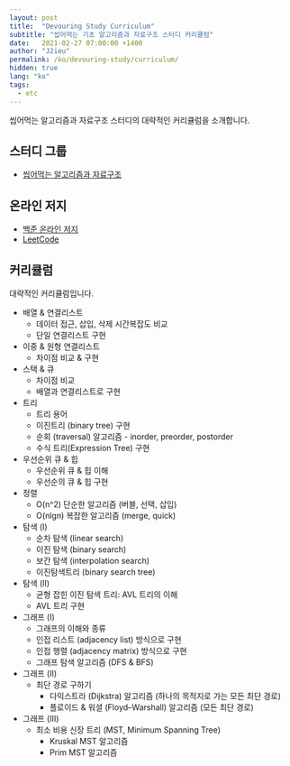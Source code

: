 ```yaml
---
layout: post
title:  "Devouring Study Curriculum"
subtitle: "씹어먹는 기초 알고리즘과 자료구조 스터디 커리큘럼"
date:   2021-02-27 07:00:00 +1400
author: "J2ieu"
permalink: /ko/devouring-study/curriculum/
hidden: true
lang: "ko"
tags:
  - etc
---
```


씹어먹는 알고리즘과 자료구조 스터디의 대략적인 커리큘럼을 소개합니다.

## 스터디 그룹
- [씹어먹는 알고리즘과 자료구조](https://github.com/devouring-algorithm/algorithm-study-s1)

## 온라인 저지
- [백준 온라인 저지](https://www.acmicpc.net)
- [LeetCode](https://leetcode.com)

## 커리큘럼

대략적인 커리큘럼입니다.

- 배열 & 연결리스트
	- 데이터 접근, 삽입, 삭제 시간복잡도 비교 
	- 단일 연결리스트 구현
- 이중 & 원형 연결리스트
	- 차이점 비교 & 구현
- 스택 & 큐
	- 차이점 비교
	- 배열과 연결리스트로 구현
- 트리
	- 트리 용어
	- 이진트리 (binary tree) 구현
	- 순회 (traversal) 알고리즘 - inorder, preorder, postorder
	- 수식 트리(Expression Tree) 구현
- 우선순위 큐 & 힙
	- 우선순위 큐 & 힙 이해  
	- 우선순의 큐 & 힙 구현
- 정렬
	- O(n^2) 단순한 알고리즘 (버블, 선택, 삽입)
	- O(nlgn) 복잡한 알고리즘 (merge, quick)
- 탐색 (I)
	- 순차 탐색 (linear search)
	- 이진 탐색 (binary search)
	- 보간 탐색 (interpolation search)
	- 이진탐색트리 (binary search tree) 
- 탐색 (II)
	- 균형 잡힌 이진 탐색 트리: AVL 트리의 이해
	- AVL 트리 구현
- 그래프 (I)
	- 그래프의 이해와 종류  
	- 인접 리스트 (adjacency list) 방식으로 구현
	- 인접 행렬 (adjacency matrix) 방식으로 구현
	- 그래프 탐색 알고리즘 (DFS & BFS)
- 그래프 (II) 
	- 최단 경로 구하기
		- 다익스트라 (Dijkstra) 알고리즘 (하나의 목적지로 가는 모든 최단 경로)
		- 플로이드 & 워셜 (Floyd–Warshall) 알고리즘 (모든 최단 경로)
- 그래프 (III) 
	- 최소 비용 신장 트리 (MST, Minimum Spanning Tree)
		- Kruskal MST 알고리즘
		- Prim MST 알고리즘